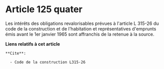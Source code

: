 # Article 125 quater

Les intérêts des obligations revalorisables prévues à l'article L 315-26 du code de la construction et de l'habitation et
représentatives d'emprunts émis avant le 1er janvier 1965 sont affranchis de la retenue à la source.

**Liens relatifs à cet article**

	**Cite**:

	  - Code de la construction L315-26
